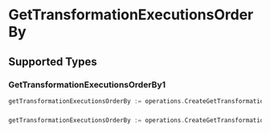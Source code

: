 # GetTransformationExecutionsOrderBy


## Supported Types

### GetTransformationExecutionsOrderBy1

```go
getTransformationExecutionsOrderBy := operations.CreateGetTransformationExecutionsOrderByGetTransformationExecutionsOrderBy1(operations.GetTransformationExecutionsOrderBy1{/* values here */})
```

### 

```go
getTransformationExecutionsOrderBy := operations.CreateGetTransformationExecutionsOrderByArrayOfgetTransformationExecutionsOrderBy2([]operations.GetTransformationExecutionsOrderBy2{/* values here */})
```

